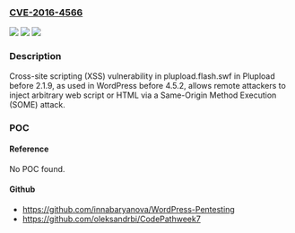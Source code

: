 ### [CVE-2016-4566](https://cve.mitre.org/cgi-bin/cvename.cgi?name=CVE-2016-4566)
![](https://img.shields.io/static/v1?label=Product&message=n%2Fa&color=blue)
![](https://img.shields.io/static/v1?label=Version&message=n%2Fa&color=blue)
![](https://img.shields.io/static/v1?label=Vulnerability&message=n%2Fa&color=brighgreen)

### Description

Cross-site scripting (XSS) vulnerability in plupload.flash.swf in Plupload before 2.1.9, as used in WordPress before 4.5.2, allows remote attackers to inject arbitrary web script or HTML via a Same-Origin Method Execution (SOME) attack.

### POC

#### Reference
No POC found.

#### Github
- https://github.com/innabaryanova/WordPress-Pentesting
- https://github.com/oleksandrbi/CodePathweek7

